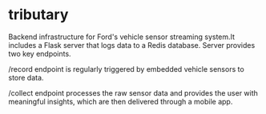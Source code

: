 # tributary
Backend infrastructure for Ford's vehicle sensor streaming system.It includes a Flask server that logs data to a Redis database. Server provides two key endpoints.

/record endpoint is regularly triggered by embedded vehicle sensors to store data.

/collect endpoint processes the raw sensor data and provides the user with meaningful insights, which are then delivered through a mobile app.